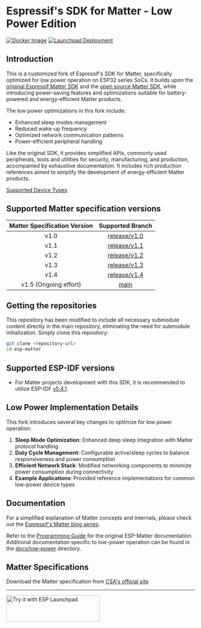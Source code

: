 # Espressif's SDK for Matter - Low Power Edition

[![Docker Image](https://github.com/espressif/esp-matter/actions/workflows/docker-image.yml/badge.svg)](https://github.com/espressif/esp-matter/actions/workflows/docker-image.yml)
[![Launchpad Deployment](https://github.com/espressif/esp-matter/actions/workflows/pages.yml/badge.svg)](https://github.com/espressif/esp-matter/actions/workflows/pages.yml)

## Introduction

This is a customized fork of Espressif's SDK for Matter, specifically optimized for low power operation on ESP32 series SoCs. It builds upon the [original Espressif Matter SDK](https://github.com/espressif/esp-matter/) and the [open source Matter SDK](https://github.com/project-chip/connectedhomeip/), while introducing power-saving features and optimizations suitable for battery-powered and energy-efficient Matter products.

The low power optimizations in this fork include:
- Enhanced sleep modes management
- Reduced wake-up frequency
- Optimized network communication patterns
- Power-efficient peripheral handling

Like the original SDK, it provides simplified APIs, commonly used peripherals, tools and utilities for security, manufacturing, and production, accompanied by exhaustive documentation. It includes rich production references aimed to simplify the development of energy-efficient Matter products.

[Supported Device Types](SUPPORTED_DEVICE_TYPES.md)

## Supported Matter specification versions

| Matter Specification Version |                              Supported Branch                             |
|:----------------------------:|:-------------------------------------------------------------------------:|
|             v1.0             | [release/v1.0](https://github.com/espressif/esp-matter/tree/release/v1.0) |
|             v1.1             | [release/v1.1](https://github.com/espressif/esp-matter/tree/release/v1.1) |
|             v1.2             | [release/v1.2](https://github.com/espressif/esp-matter/tree/release/v1.2) |
|             v1.3             | [release/v1.3](https://github.com/espressif/esp-matter/tree/release/v1.3) |
|             v1.4             | [release/v1.4](https://github.com/espressif/esp-matter/tree/release/v1.4) |
|     v1.5 (Ongoing effort)    |         [main](https://github.com/espressif/esp-matter/tree/main)         |

## Getting the repositories

This repository has been modified to include all necessary submodule content directly in the main repository, eliminating the need for submodule initialization. Simply clone this repository:

```bash
git clone <repository-url>
cd esp-matter
```

## Supported ESP-IDF versions

- For Matter projects development with this SDK, it is recommended to utilize ESP-IDF [v5.4.1](https://github.com/espressif/esp-idf/tree/v5.4.1).

## Low Power Implementation Details

This fork introduces several key changes to optimize for low power operation:

1. **Sleep Mode Optimization**: Enhanced deep sleep integration with Matter protocol handling
2. **Duty Cycle Management**: Configurable active/sleep cycles to balance responsiveness and power consumption
3. **Efficient Network Stack**: Modified networking components to minimize power consumption during connectivity
4. **Example Applications**: Provided reference implementations for common low-power device types

## Documentation

For a simplified explanation of Matter concepts and internals, please check out the [Espressif's Matter blog series](https://blog.espressif.com/matter-38ccf1d60bcd).

Refer to the [Programming Guide](https://docs.espressif.com/projects/esp-matter/en/latest/) for the original ESP-Matter documentation. Additional documentation specific to low-power operation can be found in the [docs/low-power](docs/low-power) directory.

## Matter Specifications
Download the Matter specification from [CSA's official site](https://csa-iot.org/developer-resource/specifications-download-request/)

---

<a href="https://espressif.github.io/esp-launchpad/?flashConfigURL=https://espressif.github.io/esp-matter/launchpad.toml">
    <img alt="Try it with ESP Launchpad" src="https://espressif.github.io/esp-launchpad/assets/try_with_launchpad.png" width="250" height="70">
</a>
